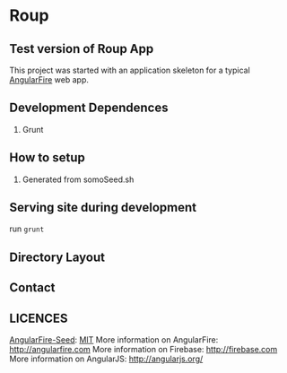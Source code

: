 
# Roup

## Test version of Roup App

This project was started with an application skeleton for a typical [AngularFire](http://angularfire.com/) web app.

## Development Dependences
 1. Grunt

## How to setup

 1. Generated from somoSeed.sh

## Serving site during development
run `grunt`


## Directory Layout

## Contact

## LICENCES

[AngularFire-Seed](https://github.com/firebase/angularFire-seed): [MIT](http://firebase.mit-license.org/)
More information on AngularFire: http://angularfire.com
More information on Firebase: http://firebase.com
More information on AngularJS: http://angularjs.org/
